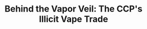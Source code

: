 ---
title: "Behind the Vapor Veil: The CCP's Illicit Vape Trade"
document: /download/BehindThe-Vapor-Veil-The-CCP-Illicit-Vape-Trade.pdf
image: /download/BehindThe-Vapor-Veil-The-CCP-Illicit-Vape-Trade.png
weight: 1
visible: true
---